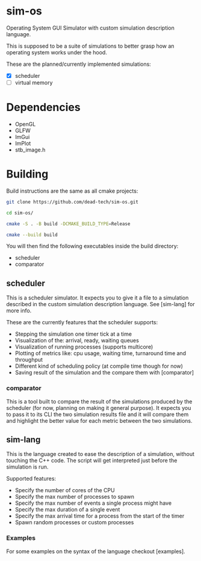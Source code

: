 # sim-os
Operating System GUI Simulator with custom simulation description language.

This is supposed to be a suite of simulations to better grasp how an operating system works under the hood.

These are the planned/currently implemented simulations:
- [x] scheduler
- [ ] virtual memory

# Dependencies
- OpenGL
- GLFW
- ImGui
- ImPlot
- stb_image.h

# Building
Build instructions are the same as all cmake projects:

```sh
git clone https://github.com/dead-tech/sim-os.git
```

```sh
cd sim-os/
```

```sh
cmake -S . -B build -DCMAKE_BUILD_TYPE=Release
```

```sh
cmake --build build
```
You will then find the following executables inside the build directory:
- scheduler
- comparator

## scheduler
This is a scheduler simulator. It expects you to give it a file to a simulation described in the custom simulation description language. See [sim-lang] for more info.

These are the currently features that the scheduler supports:
- Stepping the simulation one timer tick at a time
- Visualization of the: arrival, ready, waiting queues
- Visualization of running processes (supports multicore)
- Plotting of metrics like: cpu usage, waiting time, turnaround time and throughput
- Different kind of scheduling policy (at compile time though for now)
- Saving result of the simulation and the compare them with [comparator]

### comparator
This is a tool built to compare the result of the simulations produced by the scheduler (for now, planning on making it general purpose). It expects you to pass it to its CLI the two simulation results file and it will compare them and highlight the better value for each metric between the two simulations.

## sim-lang
This is the language created to ease the description of a simulation, without touching the C++ code. The script will get interpreted just before the simulation is run.

Supported features:
- Specify the number of cores of the CPU
- Specify the max number of processes to spawn
- Specify the max number of events a single process might have
- Specify the max duration of a single event
- Specify the max arrival time for a process from the start of the timer
- Spawn random processes or custom processes

### Examples
For some examples on the syntax of the language checkout [examples].
